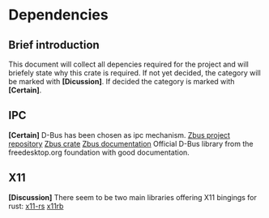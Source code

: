 # Dependencies

## Brief introduction
This document will collect all depencies required for the project and will briefely state why this crate is required.
If not yet decided, the category will be marked with **[Dicussion]**.
If decided the category is marked with **[Certain]**.


## IPC
**[Certain]**
D-Bus has been chosen as ipc mechanism.
[Zbus project repository](https://gitlab.freedesktop.org/dbus/zbus/-/tree/main)
[Zbus crate](https://crates.io/crates/zbus)
[Zbus documentation](https://dbus.pages.freedesktop.org/zbus/)
Official D-Bus library from the freedesktop.org foundation with good documentation.

## X11
**[Discussion]**
There seem to be two main libraries offering X11 bingings for rust:
[x11-rs](https://github.com/AltF02/x11-rs)
[x11rb](https://github.com/psychon/x11rb)



